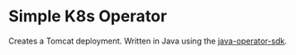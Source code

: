 # Simple K8s Operator

Creates a Tomcat deployment. 
Written in Java using the [java-operator-sdk](https://github.com/ContainerSolutions/java-operator-sdk).
